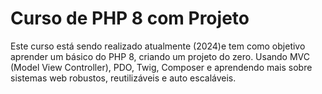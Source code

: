 # Curso de PHP 8 com Projeto

<span>Este curso está sendo realizado atualmente (2024)e tem como objetivo aprender um básico do PHP 8, criando um projeto do zero. Usando MVC (Model View Controller), PDO, Twig, Composer e aprendendo mais sobre sistemas web robustos, reutilizáveis e auto escaláveis. </span>
